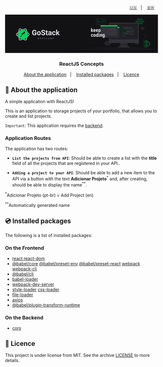 <p align="right">
  <a href="README.en.md">🇺🇸</a>&nbsp;&nbsp;&nbsp;|&nbsp;&nbsp;&nbsp;
  <a href="README.md">🇧🇷</a>&nbsp;&nbsp;&nbsp;
</p>

<img alt="GoStack" src=./src/assets/header-bootcamp.png />

<h3 align="center">
  ReactJS Concepts
</h3>

<p align="center">
  <a href="#rocket-about-the-application">About the application</a>&nbsp;&nbsp;&nbsp;|&nbsp;&nbsp;&nbsp;
  <a href="#cd-installed-packages">Installed packages</a>&nbsp;&nbsp;&nbsp;|&nbsp;&nbsp;&nbsp;
  <a href="#memo-licence">Licence</a>
</p>

## :rocket: About the application

A simple application with ReactJS!

This is an application to storage projects of your portfolio, that allows you to create and list projects.

`Important`: This application requires the [backend](https://github.com/bruno-fialho/conceitos-back-end-nodejs).

### Application Routes

The application has two routes:

- **`List the projects from API`**: Should be able to create a list with the **title** field of all the projects that are registered in your API..

- **`Adding a project to your API`**: Should be able to add a new item to the API via a button with the text **Adicionar Projeto**<sup>*</sup> and, after creating, should be able to display the name<sup>**</sup>.

<sup>*</sup>Adicionar Projeto (pt-br) = Add Project (en)

<sup>**</sup>Automatically generated name

## :cd: Installed packages

The following is a list of installed packages:

### On the Frontend

- [react react-dom](https://www.npmjs.com/package/react-dom)
- [@babel/core](https://www.npmjs.com/package/@babel/core) [@babel/preset-env](https://www.npmjs.com/package/@babel/preset-env) [@babel/preset-react](https://www.npmjs.com/package/@babel/preset-react) [webpack webpack-cli](https://webpack.js.org/guides/installation/)
- [@babel/cli](https://babeljs.io/docs/en/babel-cli/)
- [babel-loader](https://github.com/babel/babel-loader)
- [webpack-dev-server](https://github.com/webpack/webpack-dev-server)
- [style-loader](https://www.npmjs.com/package/style-loader) [css-loader](https://www.npmjs.com/package/css-loader)
- [file-loader](https://webpack.js.org/loaders/file-loader/)
- [axios](https://www.npmjs.com/package/axios)
- [@babel/plugin-transform-runtime](https://babeljs.io/docs/en/babel-plugin-transform-runtime)

### On the Backend

- [cors](https://www.npmjs.com/package/cors)


## :memo: Licence

This project is under license from MIT. See the archive [LICENSE](LICENSE) to more details.